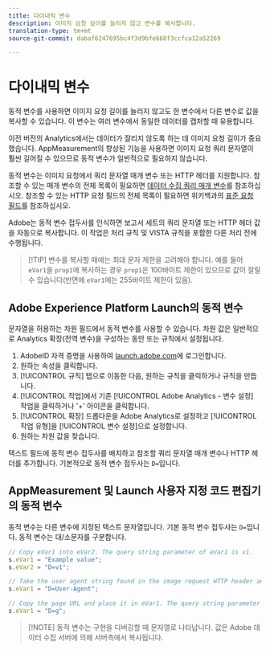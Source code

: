 ```yaml
---
title: 다이내믹 변수
description: 이미지 요청 길이를 늘리지 않고 변수를 복사합니다.
translation-type: tm+mt
source-git-commit: dabaf6247695bc4f3d9bfe668f3ccfca12a52269

---
```



# 다이내믹 변수

동적 변수를 사용하면 이미지 요청 길이를 늘리지 않고도 한 변수에서 다른 변수로 값을 복사할 수 있습니다. 이 변수는 여러 변수에서 동일한 데이터를 캡처할 때 유용합니다.

이전 버전의 Analytics에서는 데이터가 잘리지 않도록 하는 데 이미지 요청 길이가 중요했습니다. AppMeasurement의 향상된 기능을 사용하면 이미지 요청 쿼리 문자열이 훨씬 길어질 수 있으므로 동적 변수가 일반적으로 필요하지 않습니다.

동적 변수는 이미지 요청에서 쿼리 문자열 매개 변수 또는 HTTP 헤더를 지원합니다. 참조할 수 있는 매개 변수의 전체 목록이 필요하면 [데이터 수집 쿼리 매개 변수](../../validate/query-parameters.md)를 참조하십시오. 참조할 수 있는 HTTP 요청 필드의 전체 목록이 필요하면 위키백과의 [표준 요청 필드](https://en.wikipedia.org/wiki/List_of_HTTP_header_fields#Request_fields)를 참조하십시오.

Adobe는 동적 변수 접두사를 인식하면 보고서 세트의 쿼리 문자열 또는 HTTP 헤더 값을 자동으로 복사합니다. 이 작업은 처리 규칙 및 VISTA 규칙을 포함한 다른 처리 전에 수행됩니다.

>[!TIP] 변수를 복사할 때에는 최대 문자 제한을 고려해야 합니다. 예를 들어 `eVar1`을 `prop1`에 복사하는 경우 `prop1`은 100바이트 제한이 있으므로 값이 잘릴 수 있습니다(반면에 `eVar1`에는 255바이트 제한이 있음).

## Adobe Experience Platform Launch의 동적 변수

문자열을 허용하는 차원 필드에서 동적 변수를 사용할 수 있습니다. 차원 값은 일반적으로 Analytics 확장(전역 변수)을 구성하는 동안 또는 규칙에서 설정됩니다.

1. AdobeID 자격 증명을 사용하여 [launch.adobe.com](https://launch.adobe.com)에 로그인합니다.
2. 원하는 속성을 클릭합니다.
3. [!UICONTROL 규칙] 탭으로 이동한 다음, 원하는 규칙을 클릭하거나 규칙을 만듭니다.
4. [!UICONTROL 작업]에서 기존 [!UICONTROL Adobe Analytics - 변수 설정] 작업을 클릭하거나 &#39;+&#39; 아이콘을 클릭합니다.
5. [!UICONTROL 확장] 드롭다운을 Adobe Analytics로 설정하고 [!UICONTROL 작업 유형]을 [!UICONTROL 변수 설정]으로 설정합니다.
6. 원하는 차원 값을 찾습니다.

텍스트 필드에 동적 변수 접두사를 배치하고 참조할 쿼리 문자열 매개 변수나 HTTP 헤더를 추가합니다. 기본적으로 동적 변수 접두사는 `D=`입니다.

## AppMeasurement 및 Launch 사용자 지정 코드 편집기의 동적 변수

동적 변수는 다른 변수에 지정된 텍스트 문자열입니다. 기본 동적 변수 접두사는 `D=`입니다. 동적 변수는 대/소문자를 구분합니다.

```js
// Copy eVar1 into eVar2. The query string parameter of eVar1 is v1.
s.eVar1 = "Example value";
s.eVar2 = "D=v1";

// Take the user agent string found in the image request HTTP header and place it in eVar1.
s.eVar1 = "D=User-Agent";

// Copy the page URL and place it in eVar1. The query string parameter of page URL is g.
s.eVar1 = "D=g";
```

>[!NOTE] 동적 변수는 구현을 디버깅할 때 문자열로 나타납니다. 값은 Adobe 데이터 수집 서버에 의해 서버측에서 복사됩니다.
